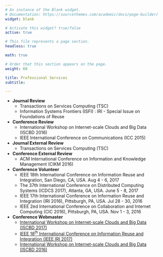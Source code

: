 ```yaml
---
# An instance of the Blank widget.
# Documentation: https://sourcethemes.com/academic/docs/page-builder/
widget: blank

# Activate this widget? true/false
active: true

# This file represents a page section.
headless: true

math: true

# Order that this section appears on the page.
weight: 60

title: Professional Services
subtitle:

---
```


+ **Journal Review**
    + Transactions on Services Computing (TSC)
    + Information Systems Frontiers (ISFI) : IRI - Special Issue on Foundations of Reuse
+ **Conference Review**
    + International Workshop on Internet-scale Clouds and Big Data (ISCBD 2016)
    + IEEE International Conference on Communications (ICC 2015)
+ **Journal External Review**
    + Transactions on Services Computing (TSC)
+ **Conference External Review**
    + ACM International Conference on Information and Knowledge Management (CIKM 2016)
+ **Conference Volunteer**
    +  IEEE 18th International Conference on Information Reuse and Integration, San Diego, CA, USA. Aug 4 - 6, 2017
    +  The 37th International Conference on Distributed Computing Systems (ICDCS 2017), Atlanta, GA, USA. June 5 - 8, 2017
    +  IEEE 17th International Conference on Information Reuse and Integration (IRI 2016), Pittsburgh, PA, USA.  Jul 28 - 30, 2016
    +  IEEE 2ed International Conference on Collaboration and Internet Computing (CIC 2016), Pittsburgh, PA, USA.  Nov 1 - 3, 2016
+ **Conference Webmaster**
    +  [International Workshop on Internet-scale Clouds and Big Data (ISCBD 2017)](http://iscbd2017.github.io/index.html)
    +  [IEEE $18^{th}$ International Conference on Information Reuse and Integration (IEEE IRI 2017)](http://www.sis.pitt.edu/iri2017/)
    +  [International Workshop on Internet-scale Clouds and Big Data (ISCBD 2016)](http://iscbd2016.github.io/index.html)
